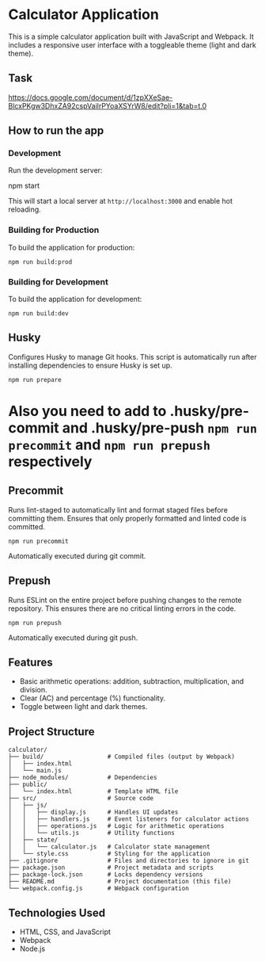 # Calculator Application

This is a simple calculator application built with JavaScript and Webpack. It includes a responsive user interface with a toggleable theme (light and dark theme).

## Task

https://docs.google.com/document/d/1zpXXeSae-BlcxPKgw3DhxZA92cspVailrPYoaXSYrW8/edit?pli=1&tab=t.0

## How to run the app

### Development

Run the development server:

npm start

This will start a local server at `http://localhost:3000` and enable hot reloading.

### Building for Production

To build the application for production:
```
npm run build:prod
```
### Building for Development

To build the application for development:
```
npm run build:dev
```
## Husky

Configures Husky to manage Git hooks. This script is automatically run after installing dependencies to ensure Husky is set up.
```
npm run prepare
```
# Also you need to add to .husky/pre-commit and .husky/pre-push `npm run precommit` and `npm run prepush` respectively

## Precommit

Runs lint-staged to automatically lint and format staged files before committing them. Ensures that only properly formatted and linted code is committed.
```
npm run precommit
```
Automatically executed during git commit.

## Prepush 

Runs ESLint on the entire project before pushing changes to the remote repository. This ensures there are no critical linting errors in the code.

```
npm run prepush
```
Automatically executed during git push.

## Features

- Basic arithmetic operations: addition, subtraction, multiplication, and division.
- Clear (AC) and percentage (%) functionality.
- Toggle between light and dark themes.

## Project Structure

```
calculator/
├── build/                  # Compiled files (output by Webpack)
│   ├── index.html
│   └── main.js
├── node_modules/           # Dependencies
├── public/
│   └── index.html          # Template HTML file
├── src/                    # Source code
│   ├── js/
│   │   ├── display.js      # Handles UI updates
│   │   ├── handlers.js     # Event listeners for calculator actions
│   │   ├── operations.js   # Logic for arithmetic operations
│   │   └── utils.js        # Utility functions
│   ├── state/
│   │   └── calculator.js   # Calculator state management
│   └── style.css           # Styling for the application
├── .gitignore              # Files and directories to ignore in git
├── package.json            # Project metadata and scripts
├── package-lock.json       # Locks dependency versions
├── README.md               # Project documentation (this file)
└── webpack.config.js       # Webpack configuration
```

## Technologies Used

- HTML, CSS, and JavaScript
- Webpack
- Node.js
